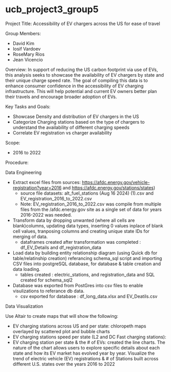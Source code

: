 # ucb_project3_group5
Project Title: Accessibility of EV chargers across the US for ease of travel

Group Members:
- David Kim 
- Iosif Vardoev
- RoseMary Rios  
- Jean Vicencio 

Overview:
In support of reducing the US carbon footprint via use of EVs, this analysis seeks to showcase the availability of EV chargers by state and their unique charge speed rate. The goal of compiling this data is to enhance consumer confidence in the accessibility of EV charging infrastructure. This will help potential and current EV owners better plan their travels and encourage broader adoption of EVs.

Key Tasks and Goals:  
- Showcase Density and distribution of EV chargers in the US 
- Categorize Charging stations based on the type of chargers to understand the availability of different charging speeds
- Correlate EV registration vs charger availability  

Scope:
- 2016 to 2022
  
Procedure:

Data Engineering 
- Extract excel files from sources: https://afdc.energy.gov/vehicle-registration?year=2016 and https://afdc.energy.gov/stations/states)
    * source file datasets: alt_fuel_stations (Aug 16 2024) (1).csv and EV_registration_2016_to_2022.csv
    * Note: EV_registration_2016_to_2022.csv was compile from multiple files from the /afdc.energy.gov site as a single set of data for years 2016-2022 was needed. 
- Transform data by dropping unwanted (where all cells are blank)columns, updating data types, inserting 0 values inplace of blank cell values, tranposing columns and creating unique state IDs for merging of data.
    * dataframes created after transformation was completed : df_EV_Details and df_registration_data
- Load data by building entity relationship diagram (using Quick db for table/relatinship creation) referancing schema_sql script and importing CSV files into postgreSQL database, for database & table creation and data loading.
    * tables created : electric_stations, and registration_data and SQL created for schema_sql2 
- Database was exported from PostGres into csv files to enable visulizations to referance db data.
    * csv exported for database : df_long_data.xlsx and EV_Deatils.csv  
  
Data Visualization

Use Altair to create maps that will show the following:
- EV charging stations across US and per state: chloropeth maps overlayed by scattered plot and bubble charts
- EV charging stations speed per state (L2 and DC Fast charging stations):
- EV charging station per state & the # of EVs: created the line charts. The nature of the chart allows users to explore specific details about each state and how its EV market has evolved year by year. Visualize the trend of electric vehicle (EV) registrations & # of Stations built across different U.S. states over the years 2016 to 2022








